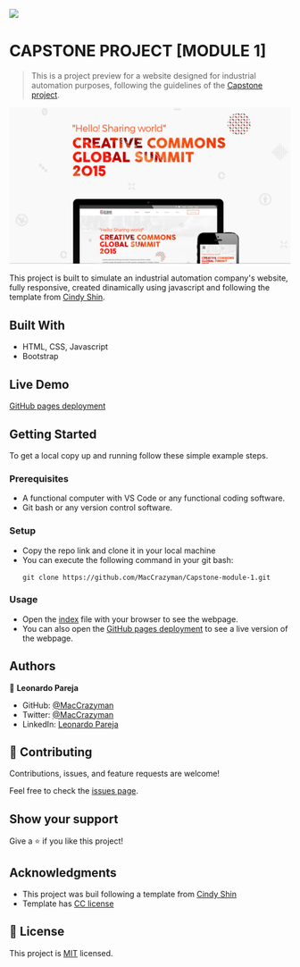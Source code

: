 ![](https://img.shields.io/badge/Microverse-blueviolet)

# CAPSTONE PROJECT [MODULE 1]

> This is a project preview for a website designed for industrial automation purposes, following the guidelines of the [Capstone project](https://github.com/microverseinc/curriculum-html-css/blob/main/capstone/html_capstone.md).

![screenshot](./img/app_screenshot.png)

This project is built to simulate an industrial automation company's website, fully responsive, created dinamically using javascript and following the template from [Cindy Shin](https://www.behance.net/gallery/29845175/CC-Global-Summit-2015).

## Built With

- HTML, CSS, Javascript
- Bootstrap

## Live Demo

[GitHub pages deployment](https://maccrazyman.github.io/Capstone-module-1/)


## Getting Started


To get a local copy up and running follow these simple example steps.

### Prerequisites
* A functional computer with VS Code or any functional coding software.
* Git bash or any version control software.

### Setup
* Copy the repo link and clone it in your local machine
* You can execute the following command in your git bash:
    ```` 
    git clone https://github.com/MacCrazyman/Capstone-module-1.git 
    ````

### Usage
* Open the [index](./index.html) file with your browser to see the webpage.
* You can also open the [GitHub pages deployment](https://maccrazyman.github.io/Capstone-module-1/) to see a live version of the webpage.



## Authors

👤 **Leonardo Pareja**

- GitHub: [@MacCrazyman](https://github.com/MacCrazyman)
- Twitter: [@MacCrazyman](https://twitter.com/MacCrazyman)
- LinkedIn: [Leonardo Pareja](https://www.linkedin.com/in/leonardo-pareja-pareja/)


## 🤝 Contributing

Contributions, issues, and feature requests are welcome!

Feel free to check the [issues page](../../issues/).

## Show your support

Give a ⭐️ if you like this project!

## Acknowledgments

- This project was buil following a template from [Cindy Shin](https://www.behance.net/adagio07)
- Template has [CC license](https://creativecommons.org/licenses/by-nc/4.0/)

## 📝 License

This project is [MIT](./MIT.md) licensed.